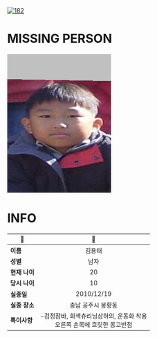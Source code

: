[![182](https://img.shields.io/badge/%EC%8B%A4%EC%A2%85%EC%8B%A0%EA%B3%A0%EB%8A%94%20%EA%B5%AD%EB%B2%88%EC%97%86%EC%9D%B4-182-blue)](http://safe182.go.kr/index.do)

# MISSING PERSON

<img src="./missing_person.jpg">

# INFO

|🔑|💎|
|--|:--:|
|**이름**|김용태|
|**성별**|남자|
|**현재 나이**|20|
|**당시 나이**|10|
|**실종일**|2010/12/19|
|**실종 장소**|충남 공주시 봉황동 |
|**특이사항**|-검정잠바, 회색츄리닝상하의, 운동화 착용</br>오른쪽 손목에 흐릿한 몽고반점|
